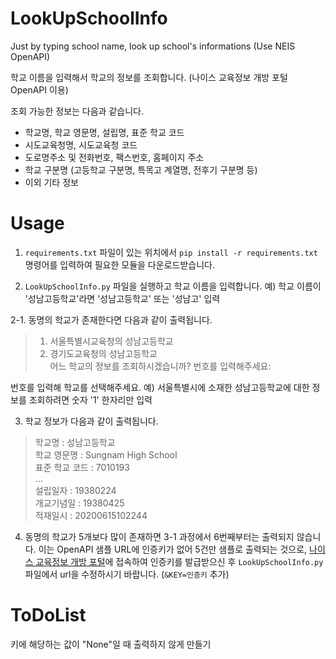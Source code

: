 # LookUpSchoolInfo

Just by typing school name, look up school's informations (Use NEIS OpenAPI)

학교 이름을 입력해서 학교의 정보를 조회합니다. (나이스 교육정보 개방 포털 OpenAPI 이용)

조회 가능한 정보는 다음과 같습니다.
- 학교명, 학교 영문명, 설립명, 표준 학교 코드
- 시도교육청명, 시도교육청 코드
- 도로명주소 및 전화번호, 팩스번호, 홈페이지 주소
- 학교 구분명 (고등학교 구분명, 특목고 계열명, 전후기 구분명 등)
- 이외 기타 정보

# Usage

1. `requirements.txt` 파일이 있는 위치에서 `pip install -r requirements.txt` 명령어를 입력하여 필요한 모듈을 다운로드받습니다.

2. `LookUpSchoolInfo.py` 파일을 실행하고 학교 이름을 입력합니다. 예) 학교 이름이 '성남고등학교'라면 '성남고등학교' 또는 '성남고' 입력

2-1. 동명의 학교가 존재한다면 다음과 같이 출력됩니다.

> 1. 서울특별시교육청의 성남고등학교
> 2. 경기도교육청의 성남고등학교  
> 어느 학교의 정보를 조회하시겠습니까? 번호를 입력해주세요: 

번호를 입력해 학교를 선택해주세요. 예) 서울특별시에 소재한 성남고등학교에 대한 정보를 조회하려면 숫자 '1' 한자리만 입력

3. 학교 정보가 다음과 같이 출력됩니다.
> 학교명 : 성남고등학교  
> 학교 영문명 : Sungnam High School  
> 표준 학교 코드 : 7010193  
> ...  
> 설립일자 : 19380224  
> 개교기념일 : 19380425  
> 적재일시 : 20200615102244  

4. 동명의 학교가 5개보다 많이 존재하면 3-1 과정에서 6번째부터는 출력되지 않습니다. 이는 OpenAPI 샘플 URL에 인증키가 없어 5건만 샘플로 출력되는 것으로, [나이스 교육정보 개방 포털](https://open.neis.go.kr)에 접속하여 인증키를 발급받으신 후 `LookUpSchoolInfo.py` 파일에서 url을 수정하시기 바랍니다. (`&KEY=인증키` 추가)

# ToDoList
키에 해당하는 값이 "None"일 때 출력하지 않게 만들기
